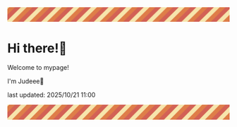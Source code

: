 <!-- Header image -->
<img src="./pokemon/pokemon_23.png" width="1000">

# Hi there!👋

Welcome to mypage!

I'm Judeee🐷

last updated: 2025/10/21 11:00

<!-- Footer image -->
<img src="./pokemon/pokemon_23.png" width="1000">
